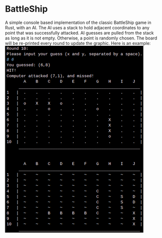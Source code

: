 # BattleShip
A simple console based implementation of the classic BattleShip game in Rust,
with an AI. The AI uses a stack to hold adjacent coordinates to any point
that was successfully attacked. AI guesses are pulled from the stack as long
as it is not empty. Otherwise, a point is randomly chosen. The board will be
re-printed every round to update the graphic. Here is an example:
![Gameplay](https://raw.githubusercontent.com/GalacticWafer/BattleShip/master/images/gameplay.png)
